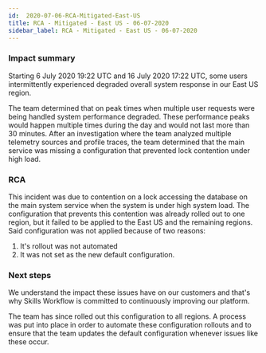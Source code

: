 ```yaml
---
id:  2020-07-06-RCA-Mitigated-East-US
title: RCA - Mitigated - East US - 06-07-2020
sidebar_label: RCA - Mitigated - East US - 06-07-2020
---
```


### Impact summary

Starting 6 July 2020 19:22 UTC and 16 July 2020 17:22 UTC, some users intermittently experienced degraded overall system response in our East US region.

The team determined that on peak times when multiple user requests were being handled system performance degraded. These performance peaks would happen multiple times during the day and would not last more than 30 minutes.
After an investigation where the team analyzed multiple telemetry sources and profile traces, the team determined that the main service was missing a configuration that prevented lock contention under high load.

### RCA

This incident was due to contention on a lock accessing the database on the main system service when the system is under high system load.
The configuration that prevents this contention was already rolled out to one region, but it failed to be applied to the East US and the remaining regions.
Said configuration was not applied because of two reasons:

1.  It's rollout was not automated
2. It was not set as the new default configuration.

### Next steps

We understand the impact these issues have on our customers and that's why Skills Workflow is committed to continuously improving our platform.

The team has since rolled out this configuration to all regions.
A process was put into place in order to automate these configuration rollouts and to ensure that the team updates the default configuration whenever issues like these occur.